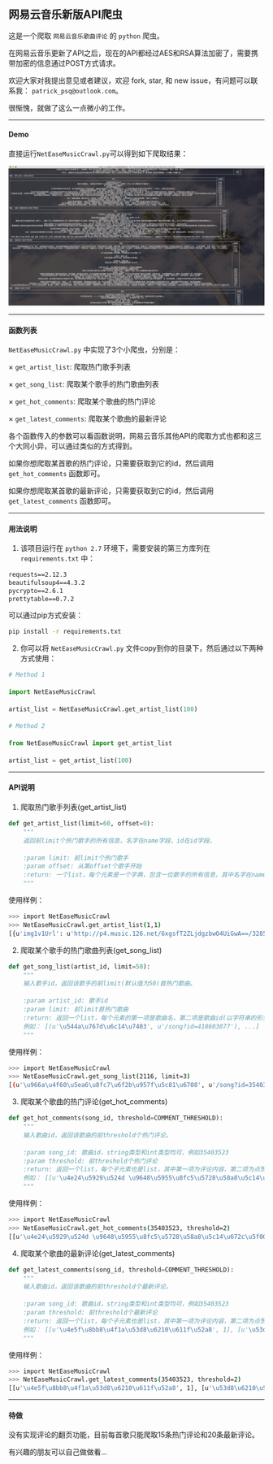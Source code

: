 ## 网易云音乐新版API爬虫

这是一个爬取 `网易云音乐歌曲评论` 的 `python` 爬虫。

在网易云音乐更新了API之后，现在的API都经过AES和RSA算法加密了，需要携带加密的信息通过POST方式请求。

欢迎大家对我提出意见或者建议，欢迎 fork, star, 和 new issue，有问题可以联系我： `patrick_psq@outlook.com`。

很惭愧，就做了这么一点微小的工作。

---

#### Demo

直接运行`NetEaseMusicCrawl.py`可以得到如下爬取结果：

![icon](./img/NetEaseMusic.png)

----

#### 函数列表

`NetEaseMusicCrawl.py` 中实现了3个小爬虫，分别是：

× `get_artist_list`: 爬取热门歌手列表

× `get_song_list`: 爬取某个歌手的热门歌曲列表

× `get_hot_comments`: 爬取某个歌曲的热门评论

× `get_latest_comments`: 爬取某个歌曲的最新评论

各个函数传入的参数可以看函数说明，网易云音乐其他API的爬取方式也都和这三个大同小异，可以通过类似的方式得到。

如果你想爬取某首歌的热门评论，只需要获取到它的id，然后调用 `get_hot_comments` 函数即可。

如果你想爬取某首歌的最新评论，只需要获取到它的id，然后调用 `get_latest_comments` 函数即可。

----

#### 用法说明

1. 该项目运行在 `python 2.7` 环境下，需要安装的第三方库列在 `requirements.txt` 中：

```
requests==2.12.3
beautifulsoup4==4.3.2
pycrypto==2.6.1
prettytable==0.7.2
```
可以通过pip方式安装：

```bash
pip install -r requirements.txt
```

2. 你可以将 `NetEaseMusicCrawl.py` 文件copy到你的目录下，然后通过以下两种方式使用：

```python
# Method 1

import NetEaseMusicCrawl

artist_list = NetEaseMusicCrawl.get_artist_list(100)

# Method 2

from NetEaseMusicCrawl import get_artist_list

artist_list = get_artist_list(100)

```

----

#### API说明

1. 爬取热门歌手列表(get_artist_list)

```python
def get_artist_list(limit=60, offset=0):
    """
    返回前limit个热门歌手的所有信息，名字在name字段，id在id字段。

    :param limit: 前limit个热门歌手
    :param offset: 从第offset个歌手开始
    :return: 一个list，每个元素是一个字典，包含一位歌手的所有信息，其中名字在name字段，id在id字段
    """
```

使用样例：

```bash
>>> import NetEaseMusicCrawl
>>> NetEaseMusicCrawl.get_artist_list(1,1)
[{u'img1v1Url': u'http://p4.music.126.net/6xgsfT2ZLjdgzbwO4UiGwA==/3285340746016446.jpg', u'name': u'\u9648\u5955\u8fc5', u'briefDesc': u'', u'albumSize': 90, u'img1v1Id': 3285340746016446, u'musicSize': 1535, u'alias': [u'Eason Chan'], u'picId': 3287539769315193, u'picUrl': u'http://p4.music.126.net/XZrSQeNpsfjyRmibubCb9Q==/3287539769315193.jpg', u'id': 2116, u'trans': u'', u'topicPerson': 0}]
```

2. 爬取某个歌手的热门歌曲列表(get_song_list)
```python
def get_song_list(artist_id, limit=50):
    """
    输入歌手id，返回该歌手的前limit(默认值为50)首热门歌曲。

    :param artist_id: 歌手id
    :param limit: 前limit首热门歌曲
    :return: 返回一个list，每个元素的第一项是歌曲名，第二项是歌曲id(以字符串的形式呈现)
    例如： [(u'\u544a\u767d\u6c14\u7403', u'/song?id=418603077'), ...]
    """
```

使用样例：

```bash
>>> import NetEaseMusicCrawl
>>> NetEaseMusicCrawl.get_song_list(2116, limit=3)
[(u'\u966a\u4f60\u5ea6\u8fc7\u6f2b\u957f\u5c81\u6708', u'/song?id=35403523'), (u'\u4e0d\u8981\u8bf4\u8bdd', u'/song?id=25906124'), (u'\u7ea2\u73ab\u7470', u'/song?id=65126')]
```

3. 爬取某个歌曲的热门评论(get_hot_comments)
```python
def get_hot_comments(song_id, threshold=COMMENT_THRESHOLD):
    """
    输入歌曲id，返回该歌曲的前threshold个热门评论。

    :param song_id: 歌曲id，string类型和int类型均可，例如35403523
    :param threshold: 前threshold个热门评论
    :return: 返回一个list，每个子元素也是list，其中第一项为评论内容，第二项为点赞数。
    例如： [[u'\u4e24\u5929\u524d \u9648\u5955\u8fc5\u5728\u58a8\u5c14\u672c\u5f00\u6f14\u5531\u4f1a \u5b89\u4e1c\u5c3c\u53d1\u5fae\u535a\u8bf4\u4ed6\u5728\u53f0\u4e0b\u542c\u7684\u611f\u6168\u4e07\u5206 \u5c31\u50cf\u505a\u4e86\u4e00\u573a\u68a6 \u4ed6\u7ec8\u4e8e\u5b8c\u6210\u4e86\u81ea\u5df1\u7684\u68a6 \u81ea\u5df1\u559c\u6b22\u7684\u6b4c\u624b\u4e3a\u4ed6\u7684\u4e66\u5531\u7684\u4e3b\u9898\u66f2 \u4f60\u6709\u68a6\u60f3\u4f60\u5c31\u8981\u634d\u536b\u5b83~', 64520],...]
    """
```

使用样例：

```bash
>>> import NetEaseMusicCrawl
>>> NetEaseMusicCrawl.get_hot_comments(35403523, threshold=2)
[[u'\u4e24\u5929\u524d \u9648\u5955\u8fc5\u5728\u58a8\u5c14\u672c\u5f00\u6f14\u5531\u4f1a \u5b89\u4e1c\u5c3c\u53d1\u5fae\u535a\u8bf4\u4ed6\u5728\u53f0\u4e0b\u542c\u7684\u611f\u6168\u4e07\u5206 \u5c31\u50cf\u505a\u4e86\u4e00\u573a\u68a6 \u4ed6\u7ec8\u4e8e\u5b8c\u6210\u4e86\u81ea\u5df1\u7684\u68a6 \u81ea\u5df1\u559c\u6b22\u7684\u6b4c\u624b\u4e3a\u4ed6\u7684\u4e66\u5531\u7684\u4e3b\u9898\u66f2 \u4f60\u6709\u68a6\u60f3\u4f60\u5c31\u8981\u634d\u536b\u5b83~', 64520], [u'\u6211\u4eec\u7528\u521d\u4e2d\u4e09\u5e74\u53bb\u76fc\u671b\u9ad8\u4e2d\u4e09\u5e74\uff0c\u6211\u4eec\u7528\u9ad8\u4e2d\u4e09\u5e74\u53bb\u61a7\u61ac\u5927\u5b66\u56db\u5e74\uff0c\u800c\u7528\u5927\u5b66\u56db\u5e74\u53bb\u6000\u5ff5\u4e2d\u5b66\u516d\u5e74\uff0c\u6700\u7ec8\u7528\u6211\u4eec\u7684\u4e00\u751f\u53bb\u796d\u5960\u6211\u4eec\u7684\u9752\u6625\u3002 \u5927\u5b78\u5373\u5c06\u7ed3\u675f\u8c01\u4f1a\u966a\u6211\u8d70\u4e0b\u4e00\u6bb5[\u7231\u5fc3][\u7231\u5fc3]', 60442]]
```

4. 爬取某个歌曲的最新评论(get_latest_comments)
```python
def get_latest_comments(song_id, threshold=COMMENT_THRESHOLD):
    """
    输入歌曲id，返回该歌曲的前threshold个最新评论。

    :param song_id: 歌曲id，string类型和int类型均可，例如35403523
    :param threshold: 前threshold个最新评论
    :return: 返回一个list，每个子元素也是list，其中第一项为评论内容，第二项为点赞数。
    例如： [[u'\u4e5f\u8bb8\u4f1a\u53d8\u6210\u611f\u52a8', 1], [u'\u53d8\u6210\u52c7\u6562', 0]]
    """
```

使用样例：

```bash
>>> import NetEaseMusicCrawl
>>> NetEaseMusicCrawl.get_latest_comments(35403523, threshold=2)
[[u'\u4e5f\u8bb8\u4f1a\u53d8\u6210\u611f\u52a8', 1], [u'\u53d8\u6210\u52c7\u6562', 0]]
```
----

#### 待做

没有实现评论的翻页功能，目前每首歌只能爬取15条热门评论和20条最新评论。

有兴趣的朋友可以自己做做看...
